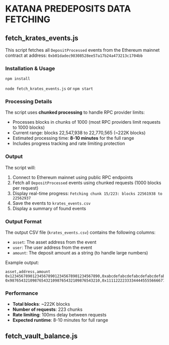 # KATANA PREDEPOSITS DATA FETCHING

## fetch_krates_events.js

This script fetches all `DepositProcessed` events from the Ethereum mainnet contract at address:
`0xb01dadec98308528ee57a17b24a473213c1704bb`

### Installation & Usage

```bash
npm install
```

`node fetch_krates_events.js` or `npm start`

### Processing Details

The script uses **chunked processing** to handle RPC provider limits:

- Processes blocks in chunks of 1000 (most RPC providers limit requests to 1000 blocks)
- Current range: blocks 22,547,938 to 22,770,565 (~222K blocks)
- Estimated processing time: **8-10 minutes** for the full range
- Includes progress tracking and rate limiting protection

### Output

The script will:

1. Connect to Ethereum mainnet using public RPC endpoints
2. Fetch all `DepositProcessed` events using chunked requests (1000 blocks per request)
3. Display real-time progress: `Fetching chunk 15/223: blocks 22561938 to 22562937`
4. Save the events to `krates_events.csv`
5. Display a summary of found events

### Output Format

The output CSV file (`krates_events.csv`) contains the following columns:

- `asset`: The asset address from the event
- `user`: The user address from the event
- `amount`: The deposit amount as a string (to handle large numbers)

Example output:

```csv
asset,address,amount
0x1234567890123456789012345678901234567890,0xabcdefabcdefabcdefabcdefabcdefabcdefabcd,1000000000000000000
0x9876543210987654321098765432109876543210,0x1111222233334444555566667777888899990000,2000000000000000000
```

### Performance

- **Total blocks**: ~222K blocks
- **Number of requests**: 223 chunks
- **Rate limiting**: 100ms delay between requests
- **Expected runtime**: 8-10 minutes for full range

## fetch_vault_balance.js
